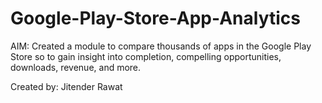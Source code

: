 # Google-Play-Store-App-Analytics
AIM: Created a module to compare thousands of apps in the Google Play Store so to gain insight into completion, compelling opportunities, downloads, revenue, and more.

Created by: Jitender Rawat
